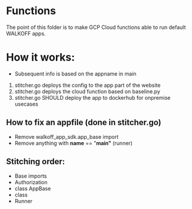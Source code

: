 # Functions
The point of this folder is to make GCP Cloud functions able to run default WALKOFF apps. 

# How it works:
* Subsequent info is based on the appname in main
1. stitcher.go deploys the config to the app part of the website 
2. stitcher.go deploys the cloud function based on baseline.py
3. stitcher.go SHOULD deploy the app to dockerhub for onpremise usecases

## How to fix an appfile (done in stitcher.go)
* Remove walkoff_app_sdk.app_base import
* Remove anything with __name__ == "__main"__ (runner)

## Stitching order:
* Base imports
* Authorization
* class AppBase
* class <APP>
* Runner
